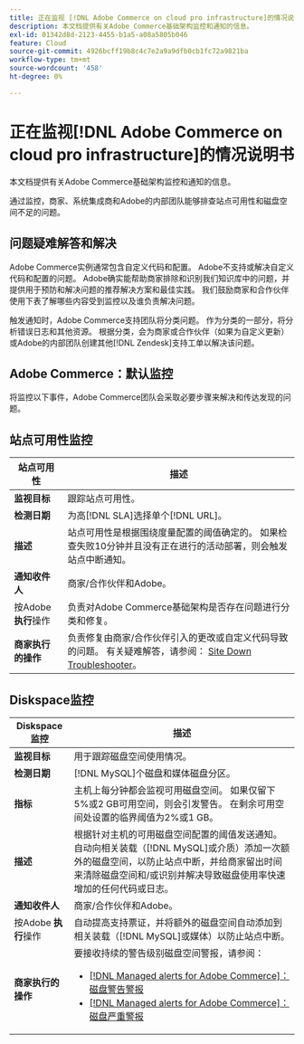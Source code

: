 ```yaml
---
title: 正在监视 [!DNL Adobe Commerce on cloud pro infrastructure]的情况说明书
description: 本文档提供有关Adobe Commerce基础架构监控和通知的信息。
exl-id: 01342d8d-2123-4455-b1a5-a08a5805b046
feature: Cloud
source-git-commit: 4926bcff19b8c4c7e2a9a9dfb0cb1fc72a9821ba
workflow-type: tm+mt
source-wordcount: '458'
ht-degree: 0%

---
```



# 正在监视[!DNL Adobe Commerce on cloud pro infrastructure]的情况说明书

本文档提供有关Adobe Commerce基础架构监控和通知的信息。

通过监控，商家、系统集成商和Adobe的内部团队能够排查站点可用性和磁盘空间不足的问题。

## 问题疑难解答和解决

Adobe Commerce实例通常包含自定义代码和配置。 Adobe不支持或解决自定义代码和配置的问题。 Adobe确实能帮助商家排除和识别我们知识库中的问题，并提供用于预防和解决问题的推荐解决方案和最佳实践。 我们鼓励商家和合作伙伴使用下表了解哪些内容受到监控以及谁负责解决问题。

触发通知时，Adobe Commerce支持团队将分类问题。 作为分类的一部分，将分析错误日志和其他资源。 根据分类，会为商家或合作伙伴（如果为自定义更新）或Adobe的内部团队创建其他[!DNL Zendesk]支持工单以解决该问题。

## Adobe Commerce：默认监控

将监控以下事件，Adobe Commerce团队会采取必要步骤来解决和传达发现的问题。

## 站点可用性监控

| 站点可用性 | 描述 |
|------------|------------|
| **监视目标** | 跟踪站点可用性。 |
| **检测日期** | 为高[!DNL SLA]选择单个[!DNL URL]。 |
| **描述** | 站点可用性是根据围绕度量配置的阈值确定的。 如果检查失败10分钟并且没有正在进行的活动部署，则会触发站点中断通知。 |
| **通知收件人** | 商家/合作伙伴和Adobe。 |
| 按Adobe **执行**&#x200B;操作 | 负责对Adobe Commerce基础架构是否存在问题进行分类和修复。 |
| **商家执行的操作** | 负责修复由商家/合作伙伴引入的更改或自定义代码导致的问题。 有关疑难解答，请参阅： [Site Down Troubleshooter](https://experienceleague.adobe.com/docs/commerce-knowledge-base/kb/troubleshooting/site-down-or-unresponsive/magento-site-down-troubleshooter.html)。 |

## Diskspace监控

| Diskspace监控 | 描述 |
|------------|------------|
| **监视目标** | 用于跟踪磁盘空间使用情况。 |
| **检测日期** | [!DNL MySQL]个磁盘和媒体磁盘分区。 |
| **指标** | 主机上每分钟都会监视可用磁盘空间。 如果仅留下5%或2 GB可用空间，则会引发警告。 在剩余可用空间处设置的临界阈值为2%或1 GB。 |
| **描述** | 根据针对主机的可用磁盘空间配置的阈值发送通知。 自动向相关装载（[!DNL MySQL]或介质）添加一次额外的磁盘空间，以防止站点中断，并给商家留出时间来清除磁盘空间和/或识别并解决导致磁盘使用率快速增加的任何代码或日志。 |
| **通知收件人** | 商家/合作伙伴和Adobe。 |
| 按Adobe **执行**&#x200B;操作 | 自动提高支持票证，并将额外的磁盘空间自动添加到相关装载（[!DNL MySQL]或媒体）以防止站点中断。 |
| **商家执行的操作** | 要接收持续的警告级别磁盘空间警报，请参阅： <ul><li>[[!DNL Managed alerts for Adobe Commerce]：磁盘警告警报](https://experienceleague.adobe.com/docs/commerce-knowledge-base/kb/support-tools/managed-alerts/managed-alerts-for-magento-commerce-disk-warning-alert.html)</li><li>[[!DNL Managed alerts for Adobe Commerce]：磁盘严重警报](https://experienceleague.adobe.com/docs/commerce-knowledge-base/kb/support-tools/managed-alerts/managed-alerts-for-magento-commerce-disk-critical-alert.html) </li></ul> |
